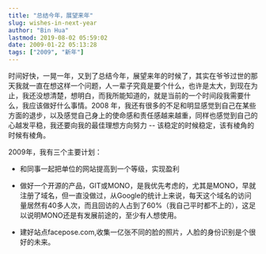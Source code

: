```yaml
---
title: "总结今年，展望来年"
slug: wishes-in-next-year
author: "Bin Hua"
lastmod: 2019-08-02 05:59:02
date: 2009-01-22 05:13:28
tags: ["2009", "新年"]
---
```


时间好快，一晃一年，又到了总结今年，展望来年的时候了，其实在爷爷过世的那天我就一直在想这样一个问题，人一辈子究竟是要个什么，也许是太大，到现在为止，我还没想清楚，想明白，而我所能知道的，就是当前的一个时间段我需要什么，我应该做好什么事情。2008 年，我还有很多的不足和明显感觉到自己在某些方面的退步，以及感觉自己身上的使命感和责任感越来越重，同样也感觉到自己的心越发平稳，我还要向我的最佳理想方向努力 -- 该稳定的时候稳定，该有棱角的时候有棱角。

2009年，我有三个主要计划：

- 和同事一起把单位的网站提高到一个等级，实现盈利 

- 做好一个开源的产品，GIT或MONO，是我优先考虑的，尤其是MONO，早就注册了域名，但一直没做过，从Google的统计上来说，每天这个域名的访问量居然有40多人次，而且回访的人占到了60%（我自己平时都不上的），这足以说明MONO还是有发展前途的，至少有人想使用。 

- 建好站点facepose.com,收集一亿张不同的脸的照片，人脸的身份识别是个很好的未来。 